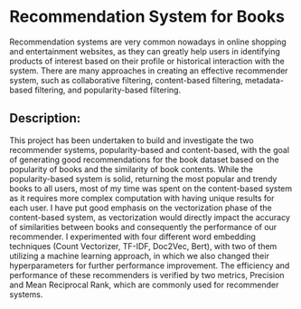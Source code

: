 # Recommendation System for Books
Recommendation systems are very common nowadays in online shopping and entertainment websites, as they can greatly help users in identifying products of interest based on their profile or historical interaction with the system. There are many approaches in creating an effective recommender system, such as collaborative filtering, content-based filtering, metadata-based filtering, and popularity-based filtering.

## Description:
This project has been undertaken to build and investigate the two recommender systems, popularity-based and content-based, with the goal of generating good recommendations for the book dataset based on the popularity of books and the similarity of book contents. While the popularity-based system is solid, returning the most popular and trendy books to all users, most of my time was spent on the content-based system as it requires more complex computation with having unique results for each user. I have put good emphasis on the vectorization phase of the content-based system, as vectorization would directly impact the accuracy of similarities between books and consequently the performance of our recommender. I experimented with four different word embedding techniques (Count Vectorizer, TF-IDF, Doc2Vec, Bert), with two of them utilizing a machine learning approach, in which we also changed their hyperparameters for further performance improvement. The efficiency and performance of these recommenders is verified by two metrics, Precision and Mean Reciprocal Rank, which are commonly used for recommender systems.
